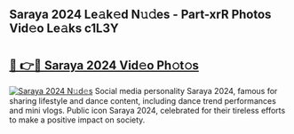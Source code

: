 ## Saraya 2024 Le𝚊k𝚎d N𝚞𝚍es - Part-xrR Photos Vid𝚎o Le𝚊ks c1L3Y

# <h2><a href="http://fbbmme.evod.top/?m=Saraya+2024">🔗 👉🔴 Saraya 2024 Vid𝚎o Ph𝚘t𝚘s</a></h2>

[![Saraya 2024 N𝚞d𝚎s](https://i.imgur.com/8V9OHl7.gif)](http://fbbmme.evod.top/?m=Saraya+2024)
Social media personality Saraya 2024, famous for sharing lifestyle and dance content, including dance trend performances and mini vlogs. Public icon Saraya 2024, celebrated for their tireless efforts to make a positive impact on society. 
